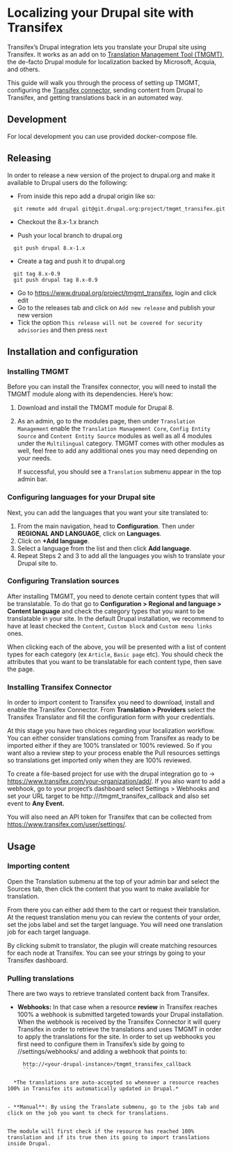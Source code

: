 # Localizing your Drupal site with Transifex
Transifex’s Drupal integration lets you translate your Drupal site using Transifex. It works as an add on to [Translation Management Tool (TMGMT)](https://www.drupal.org/project/tmgmt), the de-facto Drupal module for localization backed by Microsoft, Acquia, and others.

This guide will walk you through the process of setting up TMGMT, configuring the [Transifex connector](https://www.drupal.org/project/tmgmt_transifex), sending content from Drupal to Transifex, and getting translations back in an automated way.

## Development

For local development you can use provided docker-compose file.

## Releasing

In order to release a new version of the project to drupal.org and make it available to
Drupal users do the following:

* From inside this repo add a drupal origin like so:
```
  git remote add drupal git@git.drupal.org:project/tmgmt_transifex.git
```

* Checkout the 8.x-1.x branch

* Push your local branch to drupal.org
```
  git push drupal 8.x-1.x
```
* Create a tag and push it to drupal.org
```
  git tag 8.x-0.9
  git push drupal tag 8.x-0.9
```
* Go to https://www.drupal.org/project/tmgmt_transifex, login and click edit
* Go to the releases tab and click on ```Add new release``` and publish your new version
* Tick the option ```This release will not be covered for security advisories``` and then press ```next```

## Installation and configuration
### Installing TMGMT

Before you can install the Transifex connector, you will need to install the TMGMT module along with its dependencies. Here’s how:

1. Download and install the TMGMT module for Drupal 8.

2. As an admin, go to the modules page, then under `Translation Management` enable the
  `Translation Management Core`, `Config Entity Source` and `Content Entity Source`
   modules as well as all 4 modules under the `Multilingual` category.
   TMGMT comes with other modules as well, feel free to add any additional ones you may
   need depending on your needs.

   If successful, you should see a `Translation` submenu appear in the top admin bar.


### Configuring languages for your Drupal site

Next, you can add the languages that you want your site translated to:


1. From the main navigation, head to **Configuration**. Then under **REGIONAL AND LANGUAGE**, click on **Languages**.
2. Click on **+Add language**.
3. Select a language from the list and then click **Add language**.
4. Repeat Steps 2 and 3 to add all the languages you wish to translate your Drupal site to.

### Configuring Translation sources

After installing TMGMT, you need to denote certain content types that will be translatable. To do that go to **Configuration >
Regional and language > Content language** and check the category types that you want to be translatable in your site. In the
default Drupal installation, we recommend to have at least checked the `Content`, `Custom block` and `Custom menu links` ones.

When clicking each of the above, you will be presented with a list of content types for each category (ex `Article`,
`Basic page` etc). You should check the attributes that you want to be translatable for each content type, then save the page.


### Installing Transifex Connector

In order to import content to Transifex you need to download, install and enable the Transifex Connector.
From **Translation > Providers** select the Transifex Translator and fill the configuration form with your credentials.


At this stage you have two choices regarding your localization workflow. You can either consider translations coming from Transifex as ready to be imported either if they are 100% translated or 100% reviewed. So if you want also a review step to your process enable the Pull resources settings so translations get imported only when they are 100% reviewed.


To create a file-based project for use with the drupal integration go to → https://www.transifex.com/your-organization/add/. If you also want to add a webhook, go to your project’s dashboard select Settings > Webhooks and set your URL target to be http://<your drupal instance>/tmgmt_transifex_callback and also set event to **Any Event.**    


You will also need an API token for Transifex that can be collected from https://www.transifex.com/user/settings/.

## Usage

### Importing content  

Open the Translation submenu at the top of your admin bar and select the Sources tab, then click the content that you want to make available for translation.


From there you can either add them to the cart or request their translation. At the request translation menu you can review the contents of your order, set the jobs label and set the target language. You will need one translation job for each target language.


By clicking submit to translator, the plugin will create matching resources for each node at Transifex.  You can see your strings by going to your Transifex dashboard.

### Pulling translations

There are two ways to retrieve translated content back from Transifex.


- **Webhooks:** In that case when a resource **review** in Transifex reaches 100% a webhook is submitted targeted towards your Drupal installation.  When the webhook is received by the Transifex Connector it will query Transifex in order to retrieve the translations and uses TMGMT in order to apply the translations for the site.  In order to set up webhooks you first need to configure them in Transifex’s side by going to <org>/<project>/settings/webhooks/ and adding a webhook that points to:  

```
     http://<your-drupal-instance>/tmgmt_transifex_callback
     ```

  *The translations are auto-accepted so whenever a resource reaches 100% in Transifex its automatically updated in Drupal.*


- **Manual**: By using the Translate submenu, go to the jobs tab and click on the job you want to check for translations.


The module will first check if the resource has reached 100% translation and if its true then its going to import translations inside Drupal.
